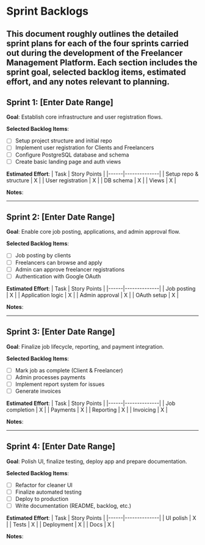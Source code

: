 # Sprint Backlogs
This document roughly outlines the detailed sprint plans for each of the four sprints carried out during the development of the Freelancer Management Platform. Each section includes the sprint goal, selected backlog items, estimated effort, and any notes relevant to planning.
---

## Sprint 1: [Enter Date Range]
**Goal**: Establish core infrastructure and user registration flows.

**Selected Backlog Items**:
- [ ] Setup project structure and initial repo
- [ ] Implement user registration for Clients and Freelancers
- [ ] Configure PostgreSQL database and schema
- [ ] Create basic landing page and auth views

**Estimated Effort**:
| Task | Story Points |
|------|--------------|
| Setup repo & structure | X |
| User registration | X |
| DB schema | X |
| Views | X |

**Notes**:
<!-- Add sprint planning insights, decisions made, and blockers here -->

---

## Sprint 2: [Enter Date Range]
**Goal**: Enable core job posting, applications, and admin approval flow.

**Selected Backlog Items**:
- [ ] Job posting by clients
- [ ] Freelancers can browse and apply
- [ ] Admin can approve freelancer registrations
- [ ] Authentication with Google OAuth

**Estimated Effort**:
| Task | Story Points |
|------|--------------|
| Job posting | X |
| Application logic | X |
| Admin approval | X |
| OAuth setup | X |

**Notes**:
<!-- Add sprint planning insights, decisions made, and blockers here -->

---

## Sprint 3: [Enter Date Range]
**Goal**: Finalize job lifecycle, reporting, and payment integration.

**Selected Backlog Items**:
- [ ] Mark job as complete (Client & Freelancer)
- [ ] Admin processes payments
- [ ] Implement report system for issues
- [ ] Generate invoices

**Estimated Effort**:
| Task | Story Points |
|------|--------------|
| Job completion | X |
| Payments | X |
| Reporting | X |
| Invoicing | X |

**Notes**:
<!-- Add sprint planning insights, decisions made, and blockers here -->

---

## Sprint 4: [Enter Date Range]
**Goal**: Polish UI, finalize testing, deploy app and prepare documentation.

**Selected Backlog Items**:
- [ ] Refactor for cleaner UI
- [ ] Finalize automated testing
- [ ] Deploy to production
- [ ] Write documentation (README, backlog, etc.)

**Estimated Effort**:
| Task | Story Points |
|------|--------------|
| UI polish | X |
| Tests | X |
| Deployment | X |
| Docs | X |

**Notes**:
<!-- Add sprint planning insights, decisions made, and blockers here -->
